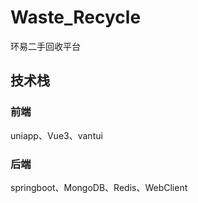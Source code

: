 # Waste_Recycle
环易二手回收平台
## 技术栈
### 前端
uniapp、Vue3、vantui
### 后端
springboot、MongoDB、Redis、WebClient
